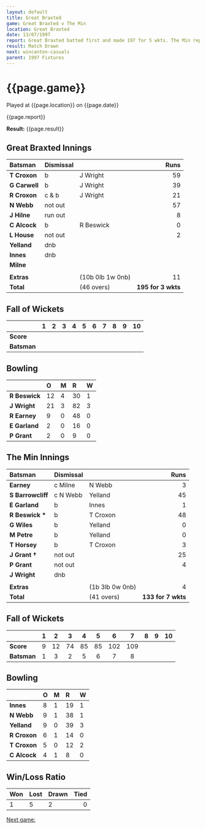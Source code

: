 ```yaml
---
layout: default
title: Great Braxted
game: Great Braxted v The Min
location: Great Braxted
date: 13/07/1997
report: Great Braxted batted first and made 197 for 5 wkts. The Min replied with 133 for 7 wkts
result: Match Drawn
next: wincanton-casuals
parent: 1997 Fixtures
---
```


# {{page.game}}

Played at {{page.location}} on {{page.date}}

{{page.report}}

**Result:** {{page.result}}

## Great Braxted Innings

| Batsman | Dismissal |  | Runs |
|:---|:---|---|---:|
| **T Croxon** | b | J Wright | 59 |
| **G Carwell** | b | J Wright | 39 |
| **R Croxon** | c & b | J Wright | 21 |
| **N Webb** | not out |  | 57 |
| **J Hilne** | run out |  | 8 |
| **C Alcock** | b | R Beswick | 0 |
| **L House** | not out |  | 2 |
| **Yelland** | dnb |  |  |
| **Innes** | dnb |  |  |
| **Milne** |  |  |  |
|  |  |  |  |
| **Extras** | | (10b 0lb 1w 0nb) | 11 |
| **Total** | | (46 overs) | **195 for 3 wkts** |

## Fall of Wickets

| | 1 | 2 | 3 | 4 | 5 | 6 | 7 | 8 | 9 | 10 |
|---|:---:|:---:|:---:|:---:|:---:|:---:|:---:|:---:|:---:|:---:|
| **Score** |  |  |  |  |  |  |  |  |  |  |
| **Batsman** |  |  |  |  |  |  |  |  |  |  |

## Bowling

| | O | M | R | W |
|---|:---|:---|:---|:---|
| **R Beswick** | 12 | 4 | 30 | 1 |
| **J Wright** | 21 | 3 | 82 | 3 |
| **R Earney** | 9 | 0 | 48 | 0 |
| **E Garland** | 2 | 0 | 16 | 0 |
| **P Grant** | 2 | 0 | 9 | 0 |

## The Min Innings

| Batsman | Dismissal |  | Runs |
|:---|:---|---|---:|
| **Earney** | c Milne | N Webb | 3 |
| **S Barrowcliff** | c N Webb | Yelland | 45 |
| **E Garland** | b | Innes | 1 |
| **R Beswick &#42;** | b | T Croxon | 48 |
| **G Wiles** | b | Yelland | 0 |
| **M Petre** | b | Yelland | 0 |
| **T Horsey** | b | T Croxon | 3 |
| **J Grant &#8224;** | not out |  | 25 |
| **P Grant** | not out |  | 4 |
| **J Wright** | dnb |  |  |
|  |  |  |  |
| **Extras** | | (1b 3lb 0w 0nb) | 4 |
| **Total** | | (41 overs) | **133 for 7 wkts** |

## Fall of Wickets

| | 1 | 2 | 3 | 4 | 5 | 6 | 7 | 8 | 9 | 10 |
|---|:---:|:---:|:---:|:---:|:---:|:---:|:---:|:---:|:---:|:---:|
| **Score** | 9 | 12 | 74 | 85 | 85 | 102 | 109 |  |  |  |
| **Batsman** | 1 | 3 | 2 | 5 | 6 | 7 | 8 |  |  |  |

## Bowling

| | O | M | R | W |
|---|:---|:---|:---|:---|
| **Innes** | 8 | 1 | 19 | 1 |
| **N Webb** | 9 | 1 | 38 | 1 |
| **Yelland** | 9 | 0 | 39 | 3 |
| **R Croxon** | 6 | 1 | 14 | 0 |
| **T Croxon** | 5 | 0 | 12 | 2 |
| **C Alcock** | 4 | 1 | 8 | 0 |

## Win/Loss Ratio

| Won | Lost | Drawn | Tied |
|:---|:---|:---|---:|
| 1 | 5 | 2 | 0 |

[Next game:]({{page.next}})